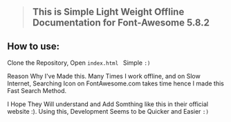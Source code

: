 <h2><blockquote> This is Simple Light Weight Offline Documentation for Font-Awesome 5.8.2 </blockquote></h2>

## How to use:
Clone the Repository, Open ``index.html `` Simple ``:)``

Reason Why I've Made this. Many Times I work offline, and on Slow Internet, Searching Icon on FontAwesome.com takes time hence I made this Fast Search Method.

I Hope They Will understand and Add Somthing like this in their official website :). Using this, Development Seems to be Quicker and Easier  `:)`


